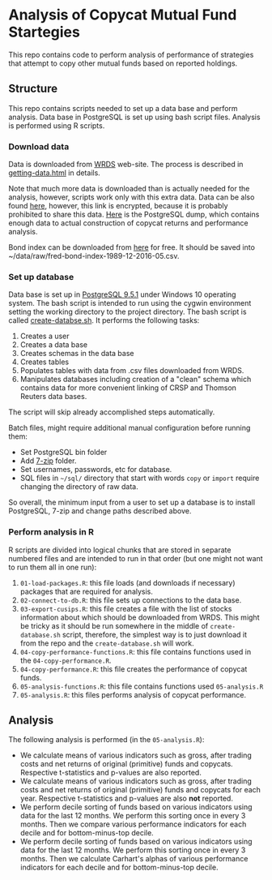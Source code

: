 # Analysis of Copycat Mutual Fund Startegies
This repo contains code to perform analysis of performance of strategies that attempt to copy other mutual funds based on reported holdings.

## Structure
This repo contains scripts needed to set up a data base and perform analysis. Data base in PostgreSQL is set up using bash script files. Analysis is performed using R scripts.

### Download data
Data is downloaded from [WRDS](https://wrds-web.wharton.upenn.edu/) web-site. The process is described in [getting-data.html](http://htmlpreview.github.com/?https://github.com/nickto/copycats-analysis/blob/master/getting-data.html) in details.

Note that much more data is downloaded than is actually needed for the analysis, however, scripts work only with this extra data. Data can be also found [here](https://mega.nz/#F!EhpUlTyR), however, this link is encrypted, because it is probably prohibited to share this data. [Here](https://mega.nz/#F!9hARSITJ) is the PostgreSQL dump, which contains enough data to actual construction of copycat returns and performance analysis.

Bond index can be downloaded from [here](https://research.stlouisfed.org/fred2/series/BAMLCC2A035YTRIV) for free. It should be saved into ~/data/raw/fred-bond-index-1989-12-2016-05.csv.


### Set up database
Data base is set up in [PostgreSQL 9.5.1](http://www.enterprisedb.com/products-services-training/pgdownload#windows) under Windows 10 operating system. The bash script is intended to run using the cygwin environment setting the working directory to the project directory. The bash script is called [create-databse.sh](./create-database.sh). It performs the following tasks:

1. Creates a user
2. Creates a data base
3. Creates schemas in the data base
4. Creates tables
5. Populates tables with data from .csv files downloaded from WRDS.
6. Manipulates databases including creation of a "clean" schema which contains data for more convenient linking of CRSP and Thomson Reuters data bases.

The script will skip already accomplished steps automatically.

Batch files, might require additional manual configuration before running them:

- Set PostgreSQL bin folder
- Add [7-zip](http://www.7-zip.org/download.html) folder.
- Set usernames, passwords, etc for database.
- SQL files in `~/sql/` directory that start with words `copy` or `import` require changing the directory of raw data.

So overall, the minimum input from a user to set up a database is to install PostgreSQL, 7-zip and change paths described above.

### Perform analysis in R
R scripts are divided into logical chunks that are stored in separate numbered files and are intended to run in that order (but one might not want to run them all in one run):

1. `01-load-packages.R`: this file loads (and downloads if necessary) packages that are required for analysis.
2. `02-connect-to-db.R`: this file sets up connections to the data base.
3. `03-export-cusips.R`: this file creates a file with the list of stocks information about which should be downloaded from WRDS. This might be tricky as it should be run somewhere in the middle of `create-database.sh` script, therefore, the simplest way is to just download it from the repo and the `create-database.sh` will work. 
4. `04-copy-performance-functions.R`: this file contains functions used in the `04-copy-performance.R`.
5. `04-copy-performance.R`: this file creates the performance of copycat funds. 
6. `05-analysis-functions.R`: this file contains functions used `05-analysis.R`
7. `05-analysis.R`: this files performs analysis of copycat performance.

## Analysis

The following analysis is performed (in the `05-analysis.R`):

- We calculate means of various indicators such as gross, after trading costs and net returns of original (primitive) funds and copycats. Respective t-statistics and p-values are also reported.
- We calculate means of various indicators such as gross, after trading costs and net returns of original (primitive) funds and copycats for each year. Respective t-statistics and p-values are also **not** reported.
- We perform decile sorting of funds based on various indicators using data for the last 12 months. We perform this sorting once in every 3 months. Then we compare various performance indicators for each decile and for bottom-minus-top decile.
- We perform decile sorting of funds based on various indicators using data for the last 12 months. We perform this sorting once in every 3 months. Then we calculate Carhart's alphas of various performance indicators for each decile and for bottom-minus-top decile.